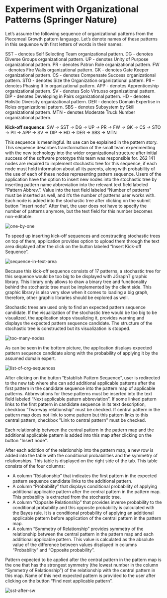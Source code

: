 # Experiment with Organizational Patterns (Springer Nature)

Let’s assume the following sequence of organizational patterns from the Piecemeal Growth pattern language. 
Let’s denote names of these patterns in this sequence with first letters of words in their names:

SST – denotes Self Selecting Team organizational pattern.
DG - denotes Diverse Groups organizational pattern.
UP - denotes Unity of Purpose organizational pattern.
PR - denotes Patron Role organizational pattern.
FW - denotes Fire Walls organizational pattern.
GK - denotes Gate Keeper organizational pattern.
CS - denotes Compensate Success organizational pattern.
STO - denotes Size the Organization organizational pattern.
PII – denotes Phasing It In organizational pattern.
APP - denotes Apprenticeship organizational pattern.
SV - denotes Solo Virtuoso organizational pattern.
DIP - denotes Developing in Pairs organizational pattern.
HD - denotes Holistic Diversity organizational pattern.
DER - denotes Domain Expertise in Roles organizational pattern.
SBS - denotes Subsystem by Skill organizational pattern.
MTN - denotes Moderate Truck Number organizational pattern.

**Kick-off sequence**:  SW -> SST -> DG -> UP -> PR -> FW -> GK -> CS -> STO -> PII -> APP -> SV -> DIP -> HD -> DER -> SBS -> MTN

This sequence is meaningful. 
Its use can be explained in the pattern story.
This sequence describes transformation of the small team experimenting with the new technology into the wider organizational structure after initial success of the software prototype this team was responsible for.
262 141 nodes are required to implement stochastic tree for this sequence, if each node must hold information about all its parents, along with probability of the use of each of these nodes representing pattern sequence.
Users of the application have the option to insert new nodes into the stochastic tree by inserting pattern name abbreviation into the relevant text field labeled “Pattern Abbrev.”. 
Value into the text field labeled “Number of patterns” must be inserted as well, and it’s the number of patterns user works with. 
Each node is added into the stochastic tree after clicking on the submit button “Insert node”. 
After that, the user does not have to specify the number of patterns anymore, but the text field for this number becomes non-editable.

![one-by-one](https://github.com/user-attachments/assets/d6367a23-805d-4945-9de4-e01efa5b6bc4)

To speed up inserting kick-off sequences and constructing stochastic trees on top of them, application provides option to upload them through the text area displayed after the click on the button labeled “Insert Kick-off Sequence”.

![sequence-in-text-area](https://github.com/user-attachments/assets/d2f7619b-398f-4566-bec0-779c7ba833d9)

Because this kick-off sequence consists of 17 patterns, a stochastic tree for this sequence would be too big to be displayed with JGraphT graphic library. 
This library only allows to draw a binary tree and functionality behind the stochastic tree must be implemented by the client side.
This graphic library is also very slow when it comes to loading a big graph, therefore, other graphic libraries should be explored as well.

Stochastic trees are used only to find an expected pattern sequence candidate. 
If the visualization of the stochastic tree would be too big to be visualized, the application stops visualizing it, provides warning and displays the expected pattern sequence candidate. 
The structure of the stochastic tree is constructed but its visualization is stopped.

![too-many-nodes](https://github.com/user-attachments/assets/037045d1-b251-4572-b095-7e44f6da6802)

As can be seen in the bottom picture, the application displays expected pattern sequence candidate along with the probability of applying it by the assumed domain expert.

![list-of-org-sequences](https://github.com/user-attachments/assets/b982a7d2-dd10-496f-b300-c34702be9887)

After clicking on the button “Establish Pattern Sequence”, user is redirected to the new tab where she can add additional applicable patterns after the first pattern in the candidate sequence into the pattern map of applicable patterns. 
Abbreviations for these patterns must be inserted into the text field labeled “Next applicable pattern abbreviation”. 
If some linked pattern links to the first pattern in candidate sequence in its text description, checkbox “Two-way relationship” must be checked.
If central pattern in the pattern map does not link to some pattern but this pattern links to this central pattern, checkbox "Link to central pattern" must be checked.

Each relationship between the central pattern in the pattern map and the additional applicable pattern is added into this map after clicking on the button "Insert node".

After each addition of the relationship into the pattern map, a new row is added into the table with the conditional probabilities and the symmetry of relationships. 
This table is displayed on the right side of the tab. This table consists of the four columns:

- A column “Relationship” that indicates the first pattern in the expected pattern sequence candidate links to the additional pattern.
- A column “Probability” that displays conditional probability of applying additional applicable pattern after the central pattern in the pattern map. This probability is extracted from the stochastic tree.
- A column “Opposite Relationship” that provides inverse probability to the conditional probability and this opposite probability is calculated with the Bayes rule. It is a conditional probability of applying an additional applicable pattern before application of the central pattern in the pattern map.
- A column “Symmetry of Relationship” provides symmetry of the relationship between the central pattern in the pattern map and each additional applicable pattern. This value is calculated as the absolute value of the difference between values displayed in columns “Probability” and “Opposite probability”.

Pattern expected to be applied after the central pattern in the pattern map is the one that has the strongest symmetry (the lowest number in the column “Symmetry of Relationship”) of the relationship with the central pattern in this map. 
Name of this next expected pattern is provided to the user after clicking on the button “Find next applicable pattern”.

![sst-after-sw](https://github.com/user-attachments/assets/db0d959d-2ac3-429f-a66f-afcbf49a859a)